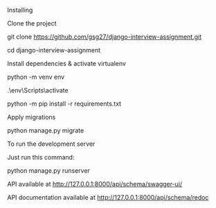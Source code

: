 Installing

Clone the project

git clone https://github.com/gsg27/django-interview-assignment.git

cd django-interview-assignment

Install dependencies & activate virtualenv

python -m venv env

.\env\Scripts\activate

python -m pip install -r requirements.txt

Apply migrations

python manage.py migrate


To run the development server

Just run this command:

python manage.py runserver

API available at http://127.0.0.1:8000/api/schema/swagger-ui/

API documentation available at http://127.0.0.1:8000/api/schema/redoc
